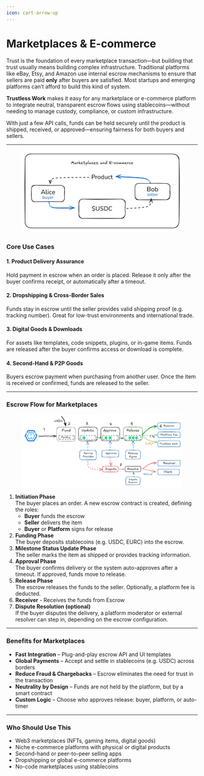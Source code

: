 ```yaml
---
icon: cart-arrow-up
---
```


# Marketplaces & E-commerce

Trust is the foundation of every marketplace transaction—but building that trust usually means building complex infrastructure. Traditional platforms like eBay, Etsy, and Amazon use internal escrow mechanisms to ensure that sellers are paid **only** after buyers are satisfied. Most startups and emerging platforms can’t afford to build this kind of system.

**Trustless Work** makes it easy for any marketplace or e-commerce platform to integrate neutral, transparent escrow flows using stablecoins—without needing to manage custody, compliance, or custom infrastructure.

With just a few API calls, funds can be held securely until the product is shipped, received, or approved—ensuring fairness for both buyers and sellers.

***

<figure><img src="../.gitbook/assets/image (25).png" alt=""><figcaption></figcaption></figure>

### Core Use Cases

#### 1. Product Delivery Assurance

Hold payment in escrow when an order is placed. Release it only after the buyer confirms receipt, or automatically after a timeout.

#### 2. Dropshipping & Cross-Border Sales

Funds stay in escrow until the seller provides valid shipping proof (e.g. tracking number). Great for low-trust environments and international trade.

#### 3. Digital Goods & Downloads

For assets like templates, code snippets, plugins, or in-game items. Funds are released after the buyer confirms access or download is complete.

#### 4. Second-Hand & P2P Goods

Buyers escrow payment when purchasing from another user. Once the item is received or confirmed, funds are released to the seller.

***

### Escrow Flow for Marketplaces

<figure><img src="../.gitbook/assets/image (26).png" alt=""><figcaption></figcaption></figure>

1. **Initiation Phase**\
   The buyer places an order. A new escrow contract is created, defining the roles:
   * **Buyer** funds the escrow
   * **Seller** delivers the item
   * **Buyer** or **Platform** signs for release
2. **Funding Phase**\
   The buyer deposits stablecoins (e.g. USDC, EURC) into the escrow.
3. **Milestone Status Update Phase**\
   The seller marks the item as shipped or provides tracking information.
4. **Approval Phase**\
   The buyer confirms delivery or the system auto-approves after a timeout. If approved, funds move to release.
5. **Release Phase**\
   The escrow releases the funds to the seller. Optionally, a platform fee is deducted.
6. **Receiver** - Receives the funds from Escrow
7. **Dispute Resolution (optional)**\
   If the buyer disputes the delivery, a platform moderator or external resolver can step in, depending on the escrow configuration.

***

### Benefits for Marketplaces

* **Fast Integration** – Plug-and-play escrow API and UI templates
* **Global Payments** – Accept and settle in stablecoins (e.g. USDC) across borders
* **Reduce Fraud & Chargebacks** – Escrow eliminates the need for trust in the transaction
* **Neutrality by Design** – Funds are not held by the platform, but by a smart contract
* **Custom Logic** – Choose who approves release: buyer, platform, or auto-timer

***

### Who Should Use This

* Web3 marketplaces (NFTs, gaming items, digital goods)
* Niche e-commerce platforms with physical or digital products
* Second-hand or peer-to-peer selling apps
* Dropshipping or global e-commerce platforms
* No-code marketplaces using stablecoins
